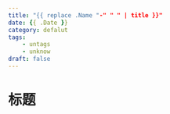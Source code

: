 ```yaml
---
title: "{{ replace .Name "-" " " | title }}"
date: {{ .Date }}
category: defalut
tags:
	- untags
	- unknow
draft: false
---
```


# 标题